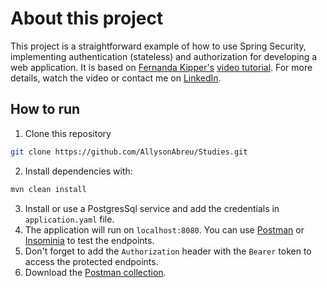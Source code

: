 # About this project

This project is a straightforward example of how to use Spring Security, implementing authentication (stateless) and authorization for developing a web application.
It is based on [Fernanda Kipper's](https://github.com/Fernanda-Kipper) [video tutorial](https://youtu.be/5w-YCcOjPD0?si=tn9eRYRCg9Be9Qxt).
For more details, watch the video or contact me on [LinkedIn](https://www.linkedin.com/in/allyson-de-abreu/).

## How to run
1. Clone this repository
```bash
git clone https://github.com/AllysonAbreu/Studies.git
```
2. Install dependencies with:
```bash
mvn clean install
```
3. Install or use a PostgresSql service and add the credentials in ```application.yaml``` file.
4. The application will run on ```localhost:8080```. You can use [Postman](https://www.postman.com/) or [Insominia](https://insomnia.rest/download) to test the endpoints.
5. Don't forget to add the ```Authorization``` header with the ```Bearer``` token to access the protected endpoints.
6. Download the [Postman collection]().